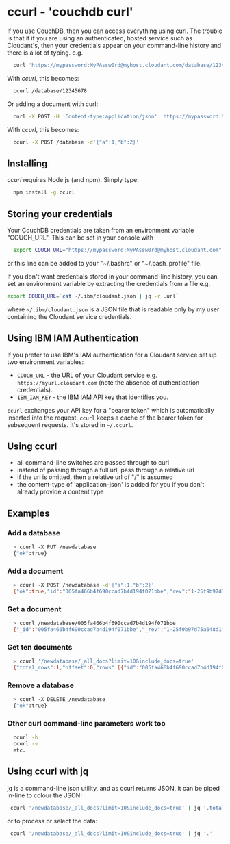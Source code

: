# ccurl - 'couchdb curl'

If you use CouchDB, then you can access everything using curl. The trouble is that it if you are using an authenticated, hosted service such as Cloudant's, then your credentials appear on your command-line history and there is a lot of typing. e.g.

```sh
  curl 'https://mypassword:MyPAssw0rd@myhost.cloudant.com/database/12345678'
```

With *ccurl*, this becomes:

```sh
  ccurl /database/12345678
```

Or adding a document with curl:

```sh
  curl -X POST -H 'Content-type:application/json' 'https://mypassword:MyPAssw0rd@myhost.cloudant.com/database' -d'{"a":1,"b":2}'
```

With *ccurl*, this becomes:

```sh
  ccurl -X POST /database -d'{"a":1,"b":2}'
```

## Installing

*ccurl* requires Node.js (and npm). Simply type:

```sh
  npm install -g ccurl
```

## Storing your credentials

Your CouchDB credentials are taken from an environment variable "COUCH_URL". This can be set in your console with

```sh
  export COUCH_URL="https://mypassword:MyPAssw0rd@myhost.cloudant.com"
```

or this line can be added to your "~/.bashrc" or "~/.bash_profile" file.

If you don't want credentials stored in your command-line history, you can set an environment variable by extracting the credentials from a file e.g.

```sh
export COUCH_URL=`cat ~/.ibm/cloudant.json | jq -r .url`
```

where `~/.ibm/cloudant.json` is a JSON file that is readable only by my user containing the Cloudant service credentials.

## Using IBM IAM Authentication

If you prefer to use IBM's IAM authentication for a Cloudant service set up two environment variables:

- `COUCH_URL` - the URL of your Cloudant service e.g. `https://myurl.cloudant.com` (note the absence of authentication credentials).
- `IBM_IAM_KEY` - the IBM IAM API key that identifies you.

`ccurl` exchanges your API key for a "bearer token" which is automatically inserted into the request. `ccurl` keeps a cache of the bearer token for subsequent requests. It's stored in `~/.ccurl`. 

## Using ccurl

* all command-line switches are passed through to curl
* instead of passing through a full url, pass through a relative url
* if the url is omitted, then a relative url of "/" is assumed
* the content-type of 'application-json' is added for you if you don't already provide a content type

## Examples

### Add a database

```sh
  > ccurl -X PUT /newdatabase
  {"ok":true}
```  

### Add a document

```sh
  > ccurl -X POST /newdatabase -d'{"a":1,"b":2}'
  {"ok":true,"id":"005fa466b4f690ccad7b4d194f071bbe","rev":"1-25f9b97d75a648d1fcd23f0a73d2776e"}
```

### Get a document

```sh
  > ccurl /newdatabase/005fa466b4f690ccad7b4d194f071bbe
  {"_id":"005fa466b4f690ccad7b4d194f071bbe","_rev":"1-25f9b97d75a648d1fcd23f0a73d2776e","a":1,"b":2}
```

### Get ten documents

```sh
  > ccurl '/newdatabase/_all_docs?limit=10&include_docs=true' 
  {"total_rows":1,"offset":0,"rows":[{"id":"005fa466b4f690ccad7b4d194f071bbe","key":"005fa466b4f690ccad7b4d194f071bbe","value":{"rev":"1-25f9b97d75a648d1fcd23f0a73d2776e"},"doc":{"_id":"005fa466b4f690ccad7b4d194f071bbe","_rev":"1-25f9b97d75a648d1fcd23f0a73d2776e","a":1,"b":2}}]}
```

### Remove a database

```sh
  > ccurl -X DELETE /newdatabase
  {"ok":true}
```  

### Other curl command-line parameters work too

```sh
  ccurl -h
  ccurl -v
  etc. 
```

## Using ccurl with jq

[jq](http://stedolan.github.io/jq/) is a command-line json utility, and as ccurl returns JSON, it can be piped in-line to colour the JSON:

```sh
 ccurl '/newdatabase/_all_docs?limit=10&include_docs=true' | jq '.total_rows'
```

or to process or select the data:

```sh
 ccurl '/newdatabase/_all_docs?limit=10&include_docs=true' | jq '.'
```


